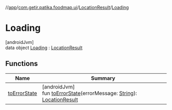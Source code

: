 //[app](../../../../index.md)/[com.getir.patika.foodmap.ui](../../index.md)/[LocationResult](../index.md)/[Loading](index.md)

# Loading

[androidJvm]\
data object [Loading](index.md) : [LocationResult](../index.md)

## Functions

| Name | Summary |
|---|---|
| [toErrorState](../to-error-state.md) | [androidJvm]<br>fun [toErrorState](../to-error-state.md)(errorMessage: [String](https://kotlinlang.org/api/latest/jvm/stdlib/kotlin/-string/index.html)): [LocationResult](../index.md) |

